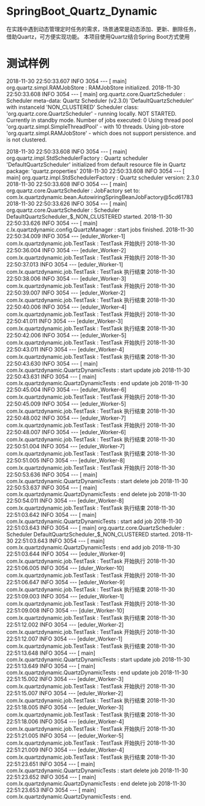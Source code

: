 # SpringBoot_Quartz_Dynamic
在实践中遇到动态管理定时任务的需求，场景通常是动态添加、更新、删除任务，借助Quartz，可方便实现功能。 
本项目使用Quartz结合Spring Boot方式使用
# 测试样例

2018-11-30 22:50:33.607  INFO 3054 --- [           main] org.quartz.simpl.RAMJobStore             : RAMJobStore initialized.
2018-11-30 22:50:33.608  INFO 3054 --- [           main] org.quartz.core.QuartzScheduler          : Scheduler meta-data: Quartz Scheduler (v2.3.0) 'DefaultQuartzScheduler' with instanceId 'NON_CLUSTERED'
  Scheduler class: 'org.quartz.core.QuartzScheduler' - running locally.
  NOT STARTED.
  Currently in standby mode.
  Number of jobs executed: 0
  Using thread pool 'org.quartz.simpl.SimpleThreadPool' - with 10 threads.
  Using job-store 'org.quartz.simpl.RAMJobStore' - which does not support persistence. and is not clustered.

2018-11-30 22:50:33.608  INFO 3054 --- [           main] org.quartz.impl.StdSchedulerFactory      : Quartz scheduler 'DefaultQuartzScheduler' initialized from default resource file in Quartz package: 'quartz.properties'
2018-11-30 22:50:33.608  INFO 3054 --- [           main] org.quartz.impl.StdSchedulerFactory      : Quartz scheduler version: 2.3.0
2018-11-30 22:50:33.608  INFO 3054 --- [           main] org.quartz.core.QuartzScheduler          : JobFactory set to: com.lx.quartzdynamic.bean.AutowiringSpringBeanJobFactory@5cd61783
2018-11-30 22:50:33.626  INFO 3054 --- [           main] org.quartz.core.QuartzScheduler          : Scheduler DefaultQuartzScheduler_$_NON_CLUSTERED started.
2018-11-30 22:50:33.626  INFO 3054 --- [           main] c.lx.quartzdynamic.config.QuartzManager  : start jobs finished.
2018-11-30 22:50:34.009  INFO 3054 --- [eduler_Worker-1] com.lx.quartzdynamic.job.TestTask        : TestTask 开始执行
2018-11-30 22:50:36.004  INFO 3054 --- [eduler_Worker-2] com.lx.quartzdynamic.job.TestTask        : TestTask 开始执行
2018-11-30 22:50:37.013  INFO 3054 --- [eduler_Worker-1] com.lx.quartzdynamic.job.TestTask        : TestTask 执行结束
2018-11-30 22:50:38.006  INFO 3054 --- [eduler_Worker-3] com.lx.quartzdynamic.job.TestTask        : TestTask 开始执行
2018-11-30 22:50:39.007  INFO 3054 --- [eduler_Worker-2] com.lx.quartzdynamic.job.TestTask        : TestTask 执行结束
2018-11-30 22:50:40.006  INFO 3054 --- [eduler_Worker-4] com.lx.quartzdynamic.job.TestTask        : TestTask 开始执行
2018-11-30 22:50:41.011  INFO 3054 --- [eduler_Worker-3] com.lx.quartzdynamic.job.TestTask        : TestTask 执行结束
2018-11-30 22:50:42.006  INFO 3054 --- [eduler_Worker-5] com.lx.quartzdynamic.job.TestTask        : TestTask 开始执行
2018-11-30 22:50:43.011  INFO 3054 --- [eduler_Worker-4] com.lx.quartzdynamic.job.TestTask        : TestTask 执行结束
2018-11-30 22:50:43.630  INFO 3054 --- [           main] com.lx.quartzdynamic.QuartzDynamicTests  : start update job
2018-11-30 22:50:43.631  INFO 3054 --- [           main] com.lx.quartzdynamic.QuartzDynamicTests  : end update job
2018-11-30 22:50:45.004  INFO 3054 --- [eduler_Worker-6] com.lx.quartzdynamic.job.TestTask        : TestTask 开始执行
2018-11-30 22:50:45.009  INFO 3054 --- [eduler_Worker-5] com.lx.quartzdynamic.job.TestTask        : TestTask 执行结束
2018-11-30 22:50:48.002  INFO 3054 --- [eduler_Worker-7] com.lx.quartzdynamic.job.TestTask        : TestTask 开始执行
2018-11-30 22:50:48.007  INFO 3054 --- [eduler_Worker-6] com.lx.quartzdynamic.job.TestTask        : TestTask 执行结束
2018-11-30 22:50:51.004  INFO 3054 --- [eduler_Worker-7] com.lx.quartzdynamic.job.TestTask        : TestTask 执行结束
2018-11-30 22:50:51.005  INFO 3054 --- [eduler_Worker-8] com.lx.quartzdynamic.job.TestTask        : TestTask 开始执行
2018-11-30 22:50:53.636  INFO 3054 --- [           main] com.lx.quartzdynamic.QuartzDynamicTests  : start delete job
2018-11-30 22:50:53.637  INFO 3054 --- [           main] com.lx.quartzdynamic.QuartzDynamicTests  : end delete job
2018-11-30 22:50:54.011  INFO 3054 --- [eduler_Worker-8] com.lx.quartzdynamic.job.TestTask        : TestTask 执行结束
2018-11-30 22:51:03.642  INFO 3054 --- [           main] com.lx.quartzdynamic.QuartzDynamicTests  : start add job
2018-11-30 22:51:03.643  INFO 3054 --- [           main] org.quartz.core.QuartzScheduler          : Scheduler DefaultQuartzScheduler_$_NON_CLUSTERED started.
2018-11-30 22:51:03.643  INFO 3054 --- [           main] com.lx.quartzdynamic.QuartzDynamicTests  : end add job
2018-11-30 22:51:03.644  INFO 3054 --- [eduler_Worker-9] com.lx.quartzdynamic.job.TestTask        : TestTask 开始执行
2018-11-30 22:51:06.005  INFO 3054 --- [duler_Worker-10] com.lx.quartzdynamic.job.TestTask        : TestTask 开始执行
2018-11-30 22:51:06.647  INFO 3054 --- [eduler_Worker-9] com.lx.quartzdynamic.job.TestTask        : TestTask 执行结束
2018-11-30 22:51:09.003  INFO 3054 --- [eduler_Worker-1] com.lx.quartzdynamic.job.TestTask        : TestTask 开始执行
2018-11-30 22:51:09.008  INFO 3054 --- [duler_Worker-10] com.lx.quartzdynamic.job.TestTask        : TestTask 执行结束
2018-11-30 22:51:12.002  INFO 3054 --- [eduler_Worker-2] com.lx.quartzdynamic.job.TestTask        : TestTask 开始执行
2018-11-30 22:51:12.007  INFO 3054 --- [eduler_Worker-1] com.lx.quartzdynamic.job.TestTask        : TestTask 执行结束
2018-11-30 22:51:13.648  INFO 3054 --- [           main] com.lx.quartzdynamic.QuartzDynamicTests  : start update job
2018-11-30 22:51:13.649  INFO 3054 --- [           main] com.lx.quartzdynamic.QuartzDynamicTests  : end update job
2018-11-30 22:51:15.002  INFO 3054 --- [eduler_Worker-3] com.lx.quartzdynamic.job.TestTask        : TestTask 开始执行
2018-11-30 22:51:15.007  INFO 3054 --- [eduler_Worker-2] com.lx.quartzdynamic.job.TestTask        : TestTask 执行结束
2018-11-30 22:51:18.005  INFO 3054 --- [eduler_Worker-3] com.lx.quartzdynamic.job.TestTask        : TestTask 执行结束
2018-11-30 22:51:18.006  INFO 3054 --- [eduler_Worker-4] com.lx.quartzdynamic.job.TestTask        : TestTask 开始执行
2018-11-30 22:51:21.005  INFO 3054 --- [eduler_Worker-5] com.lx.quartzdynamic.job.TestTask        : TestTask 开始执行
2018-11-30 22:51:21.009  INFO 3054 --- [eduler_Worker-4] com.lx.quartzdynamic.job.TestTask        : TestTask 执行结束
2018-11-30 22:51:23.651  INFO 3054 --- [           main] com.lx.quartzdynamic.QuartzDynamicTests  : start delete job
2018-11-30 22:51:23.652  INFO 3054 --- [           main] com.lx.quartzdynamic.QuartzDynamicTests  : end delete job
2018-11-30 22:51:23.653  INFO 3054 --- [           main] com.lx.quartzdynamic.QuartzDynamicTests  : end.
